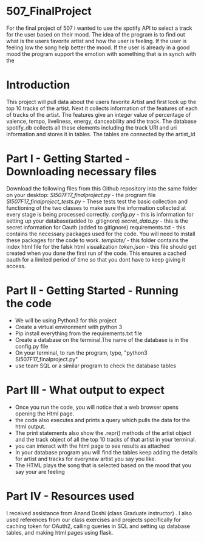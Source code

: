 # 507_FinalProject
For the final project of 507 i wanted to use the spotify API to select a track for the user based on their mood. The idea of the program is to find out what is the users favorite artist and how the user is feeling. If the user is feeling low the song help better the mood. If the user is already in a good mood the program support the emotion with something that is in synch with the

# Introduction
This project will pull data about the users favorite Artist and first look up the top 10 tracks of the artist. Next it collects information of the features of each of tracks of the artist. The features give an integer value of percentage of valence, tempo, liveliness, energy, danceability and the track. The database spotify_db collects all these elements including the track URl and uri information and stores it in tables. The tables are connected by the artist_id

# Part I - Getting Started - Downloading necessary files
Download the following files from this Github repository into the same folder on your desktop:
*SI507F17_finalproject.py* - the program file
*SI507F17_finalproject_tests.py* - These tests test the basic collection and functioning of the two classes to make sure the information collected at every stage is being processed correctly.
*config.py* - this is information for setting up your database(added to .gitignore)
*secret_data.py* - this is the secret information for Oauth (added to gitignore)
requirements.txt - this contains the necessary packages used for the code. You will need to install these packages for the code to work.
*template/*  - this folder contains the index html file for the falsk html visualization
*token.json* - this file should get created when you done the first run of the code. This ensures a cached oauth for a limited period of time so that you dont have to keep giving it access.

# Part II - Getting Started - Running the code
- We will be using Python3 for this project
- Create a virtual environment with python 3
- Pip install everything from the requirements.txt file
- Create a database on the terminal.The name of the database is in the config.py file
- On your terminal, to run the program, type, "python3 SI507F17_finalproject.py"
- use team SQL or a similar program to check the database tables

# Part III - What output to expect
- Once you run the code, you will notice that a web browser opens opening the Html page.
- the code also executes and prints a query which pulls the data for the html output.
- The print statements also show the .repr() methods of the artist object and the track object of all the top 10 tracks of that artist in your terminal.  
- you can interact with the html page to see results as attached
- In your database program you will find the tables keep adding the details for artist and tracks for everynew artist you say you like.
- The HTML plays the song that is selected based on the mood that you say your are feeling  

# Part IV - Resources used
I received assistance from Anand Doshi (class Graduate instructor) . I also used references from our class exercises and projects specifically for caching token for OAuth2,  calling queries in SQL and setting up database tables, and making html pages using flask.
